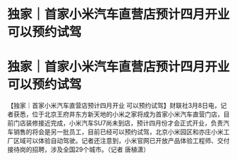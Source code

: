 # 独家｜首家小米汽车直营店预计四月开业 可以预约试驾

# 独家｜首家小米汽车直营店预计四月开业 可以预约试驾

【独家｜首家小米汽车直营店预计四月开业
可以预约试驾】财联社3月8日电，记者获悉，位于北京王府井东方新天地的小米之家将成为首家小米汽车直营门店，目前门店装修接近完成，小米汽车SU7尚未到店，预计四月份才会正式开业，负责汽车销售的将会是另一批员工，目前已经可以预约试驾，北京小米园区和亦庄小米工厂区域可以体验自动驾驶。记者还注意到，小米官网已开放产品体验工程师、交付接待岗的招聘，涉及全国29个城市。（记者
唐植潇）

